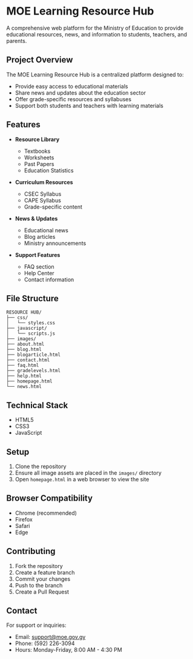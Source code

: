 # MOE Learning Resource Hub

A comprehensive web platform for the Ministry of Education to provide educational resources, news, and information to students, teachers, and parents.

## Project Overview

The MOE Learning Resource Hub is a centralized platform designed to:
- Provide easy access to educational materials
- Share news and updates about the education sector
- Offer grade-specific resources and syllabuses
- Support both students and teachers with learning materials

## Features

- **Resource Library**
  - Textbooks
  - Worksheets
  - Past Papers
  - Education Statistics

- **Curriculum Resources**
  - CSEC Syllabus
  - CAPE Syllabus
  - Grade-specific content

- **News & Updates**
  - Educational news
  - Blog articles
  - Ministry announcements

- **Support Features**
  - FAQ section
  - Help Center
  - Contact information

## File Structure

```
RESOURCE HUB/
├── css/
│   └── styles.css
├── javascript/
│   └── scripts.js
├── images/
├── about.html
├── blog.html
├── blogarticle.html
├── contact.html
├── faq.html
├── gradelevels.html
├── help.html
├── homepage.html
└── news.html
```

## Technical Stack

- HTML5
- CSS3
- JavaScript


## Setup

1. Clone the repository
2. Ensure all image assets are placed in the `images/` directory
3. Open `homepage.html` in a web browser to view the site

## Browser Compatibility

- Chrome (recommended)
- Firefox
- Safari
- Edge

## Contributing

1. Fork the repository
2. Create a feature branch
3. Commit your changes
4. Push to the branch
5. Create a Pull Request

## Contact

For support or inquiries:
- Email: support@moe.gov.gy
- Phone: (592) 226-3094
- Hours: Monday-Friday, 8:00 AM - 4:30 PM

